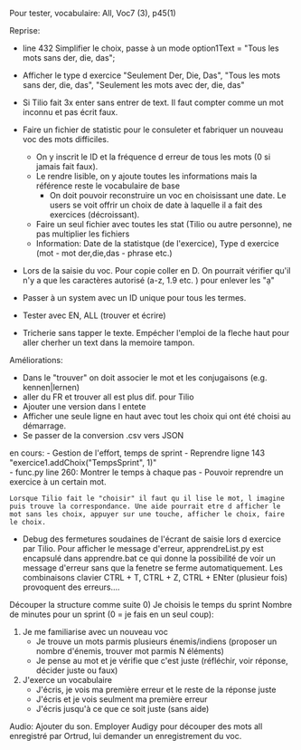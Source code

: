 Pour tester, vocabulaire: All, Voc7 (3), p45(1)

Reprise: 
- line 432 Simplifier le choix, passe à un mode option1Text = "Tous les mots sans der, die, das"; 
- Afficher le type d exercice "Seulement Der, Die, Das", "Tous les mots sans der, die, das", "Seulement les mots avec der, die, das" 
- Si Tilio fait 3x enter sans entrer de text. Il faut compter comme un mot inconnu et pas écrit faux. 
- Faire un fichier de statistic pour le consuleter et fabriquer un nouveau voc des mots difficiles. 
    - On y inscrit le ID et la fréquence d erreur de tous les mots (0 si jamais fait faux). 
    - Le rendre lisible, on y ajoute toutes les informations mais la référence reste le vocabulaire de base
        - On doit pouvoir reconstruire un voc en choisissant une date. Le users se voit offrir un choix de date à laquelle il a fait des exercices (décroissant).
    - Faire un seul fichier avec toutes les stat (Tilio ou autre personne), ne pas multiplier les fichiers
    - Information: Date de la statistque (de l'exercice), Type d exercice (mot - mot der,die,das - phrase etc.)
- Lors de la saisie du voc. Pour copie coller en D. On pourrait vérifier qu'il n'y a que les caractères autorisé (a-z, 1.9 etc. ) pour enlever les "ạ"
- Passer à un system avec un ID unique pour tous les termes.

- Tester avec EN, ALL (trouver et écrire)
- Tricherie sans tapper le texte. Empécher l'emploi de la fleche haut pour aller cherher un text dans la memoire tampon.

  
Améliorations:
- Dans le "trouver" on doit associer le mot et les conjugaisons (e.g. kennen|lernen)
- aller du FR et trouver all est plus dif. pour Tilio
- Ajouter une version dans l entete
- Afficher une seule ligne en haut avec tout les choix qui ont été choisi au démarrage.
- Se passer de la conversion .csv vers JSON
 
en cours:
    - Gestion de l'effort, temps de sprint - Reprendre ligne 143 "exercice1.addChoix("TempsSprint", 1)"  
    - func.py line 260: Montrer le temps à chaque pas
    - Pouvoir reprendre un exercice à un certain mot. 

    Lorsque Tilio fait le "choisir" il faut qu il lise le mot, l imagine puis trouve la correspondance. Une aide pourrait etre d afficher le mot sans les choix, appuyer sur une touche, afficher le choix, faire le choix. 

- Debug des fermetures soudaines de l'écrant de saisie lors d exercice par Tilio.
    Pour afficher le message d'erreur, apprendreList.py est encapsulé dans apprendre.bat ce qui donne la possibilité de voir un message d'erreur sans que la fenetre se ferme automatiquement. Les combinaisons clavier CTRL + T, CTRL + Z, CTRL + ENter (plusieur fois) provoquent des erreurs....

Découper la structure comme suite
0) Je choisis le temps du sprint
    Nombre de minutes pour un sprint (0 = je fais en un seul coup): 
1) Je me familiarise avec un nouveau voc
    - Je trouve un mots parmis plusieurs énemis/indiens (proposer un nombre d'énemis, trouver mot parmis N éléments)
    - Je pense au mot et je vérifie que c'est juste (réfléchir, voir réponse, décider juste ou faux)
2) J'exerce un vocabulaire
    - J'écris, je vois ma première erreur et le reste de la réponse juste
    - J'écris et je vois seulment ma première erreur
    - J'écris jusqu'à ce que ce soit juste (sans aide) 

Audio:
Ajouter du son. Employer Audigy pour découper des mots all enregistré par Ortrud,  lui demander un enregistrement du voc.
